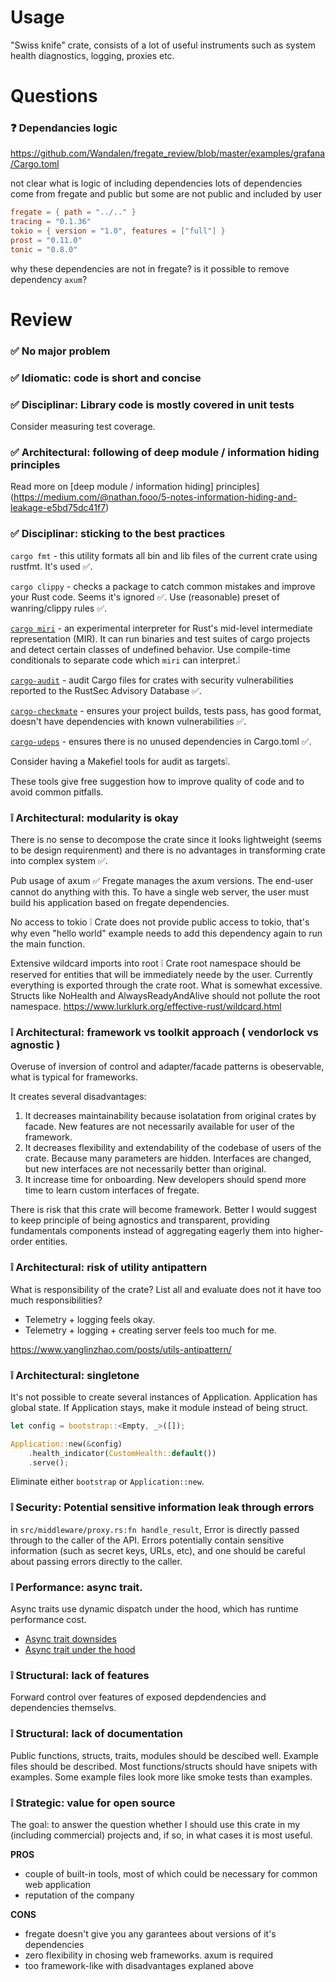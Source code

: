 # Usage

"Swiss knife" crate, consists of a lot of useful instruments such as system health diagnostics, logging, proxies etc.

# Questions

### ❓ Dependancies logic

https://github.com/Wandalen/fregate_review/blob/master/examples/grafana/Cargo.toml

not clear what is logic of including dependencies
lots of dependencies come from fregate and public
but some are not public and included by user

```toml
fregate = { path = "../.." }
tracing = "0.1.36"
tokio = { version = "1.0", features = ["full"] }
prost = "0.11.0"
tonic = "0.8.0"
```

why these dependencies are not in fregate?
is it possible to remove dependency `axum`?

# Review

### ✅ No major problem

### ✅ Idiomatic: code is short and concise

### ✅ Disciplinar: Library code is mostly covered in unit tests

Consider measuring test coverage.

### ✅ Architectural: following of deep module / information hiding principles

Read more on [deep module / information hiding] principles](https://medium.com/@nathan.fooo/5-notes-information-hiding-and-leakage-e5bd75dc41f7)

### ✅ Disciplinar: sticking to the best practices

`cargo fmt` - this utility formats all bin and lib files of the current crate using rustfmt. It's used ✅.

`cargo clippy` - checks a package to catch common mistakes and improve your Rust code. Seems it's ignored ✅.
Use (reasonable) preset of wanring/clippy rules  ✅.

[`cargo miri`](https://github.com/rust-lang/miri) - an experimental interpreter for Rust's mid-level intermediate representation (MIR). It can run binaries and test suites of cargo projects and detect certain classes of undefined behavior. Use compile-time conditionals to separate code which `miri` can interpret.❕

[`cargo-audit`](https://github.com/RustSec/rustsec/tree/main/cargo-audit) - audit Cargo files for crates with security vulnerabilities reported to the RustSec Advisory Database ✅.

[`cargo-checkmate`](https://github.com/cargo-checkmate/cargo-checkmate) - ensures your project builds, tests pass, has good format, doesn't have dependencies with known vulnerabilities ✅.

[`cargo-udeps`](https://github.com/est31/cargo-udeps) - ensures there is no unused dependencies in Cargo.toml ✅.

Consider having a Makefiel tools for audit as targets❕.

These tools give free suggestion how to improve quality of code and to avoid common pitfalls.

### ❕ Architectural: modularity is okay

There is no sense to decompose the crate since it looks lightweight (seems to be design requirenment) and there is no advantages in transforming crate into complex system ✅.

Pub usage of axum ✅
Fregate manages the axum versions. The end-user cannot do anything with this. To have a single web server, the user must build his application based on fregate dependencies.

No access to tokio ❕
Crate does not provide public access to tokio, that's why even "hello world" example needs to add this dependency again to run the main function.

Extensive wildcard imports into root ❕
Crate root namespace should be reserved for entities that will be immediately neede by the user.
Currently everything is exported through the crate root.
What is somewhat excessive.
Structs like NoHealth and AlwaysReadyAndAlive should not pollute the root namespace.
https://www.lurklurk.org/effective-rust/wildcard.html

### ❕ Architectural: framework vs toolkit approach ( vendorlock vs agnostic )

Overuse of inversion of control and adapter/facade patterns is obeservable, what is typical for frameworks.

It creates several disadvantages:

1. It decreases maintainability because isolatation from original crates by facade. New features are not necessarily available for user of the framework.
2. It decreases flexibility and extendability of the codebase of users of the crate. Because many parameters are hidden. Interfaces are changed, but new interfaces are not necessarily better than original.
3. It increase time for onboarding. New developers should spend more time to learn custom interfaces of fregate.

There is risk that this crate will become framework. Better I would suggest to keep principle of being agnostics and transparent, providing fundamentals components instead of aggregating eagerly them into higher-order entities.

### ❕ Architectural: risk of utility antipattern

What is responsibility of the crate? List all and evaluate does not it have too much responsibilities?

- Telemetry + logging feels okay.
- Telemetry + logging + creating server feels too much for me.

https://www.yanglinzhao.com/posts/utils-antipattern/

### ❕ Architectural: singletone

It's not possible to create several instances of Application.
Application has global state.
If Application stays, make it module instead of being struct.

```rust
let config = bootstrap::<Empty, _>([]);

Application::new(&config)
    .health_indicator(CustomHealth::default())
    .serve();
```

Eliminate either `bootstrap` or `Application::new`.

### ❕ Security: Potential sensitive information leak through errors

in `src/middleware/proxy.rs:fn handle_result`, Error is directly
passed through to the caller of the API. Errors potentially contain sensitive
information (such as secret keys, URLs, etc), and one should be careful
about passing errors directly to the caller.

### ❕ Performance: async trait.

Async traits use dynamic dispatch under the hood, which has runtime performance cost.
- [Async trait downsides](https://internals.rust-lang.org/t/async-traits-the-less-dynamic-allocations-edition/13048/2)
- [Async trait under the hood](https://smallcultfollowing.com/babysteps/blog/2019/10/26/async-fn-in-traits-are-hard/)

### ❕ Structural: lack of features

Forward control over features of exposed depdendencies and dependencies themselvs.

### ❕ Structural: lack of documentation

Public functions, structs, traits, modules should be descibed well.
Example files should be described.
Most functions/structs should have snipets with examples.
Some example files look more like smoke tests than examples.

### ❕ Strategic: value for open source

The goal: to answer the question whether I should use this crate in my (including commercial) projects and, if so, in what cases it is most useful.

**PROS**
* couple of built-in tools, most of which could be necessary for common web application
* reputation of the company

**CONS**
* fregate doesn't give you any garantees about versions of it's dependencies
* zero flexibility in chosing web frameworks. axum is required
* too framework-like with disadvantages explaned above
